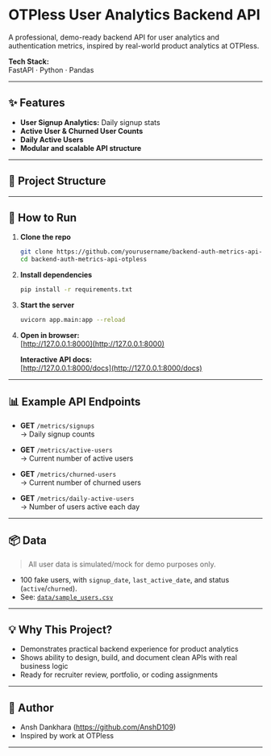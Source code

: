 # OTPless User Analytics Backend API

A professional, demo-ready backend API for user analytics and authentication metrics, inspired by real-world product analytics at OTPless.

**Tech Stack:**  
FastAPI · Python · Pandas

---

## ✨ Features

- **User Signup Analytics:** Daily signup stats
- **Active User & Churned User Counts**
- **Daily Active Users**
- **Modular and scalable API structure**

---

## 📁 Project Structure

---

## 🚀 How to Run

1. **Clone the repo**

    ```bash
    git clone https://github.com/yourusername/backend-auth-metrics-api-otpless.git
    cd backend-auth-metrics-api-otpless
    ```

2. **Install dependencies**

    ```bash
    pip install -r requirements.txt
    ```

3. **Start the server**

    ```bash
    uvicorn app.main:app --reload
    ```

4. **Open in browser:**  
   [http://127.0.0.1:8000](http://127.0.0.1:8000)

   **Interactive API docs:**  
   [http://127.0.0.1:8000/docs](http://127.0.0.1:8000/docs)

---

## 📊 Example API Endpoints

- **GET** `/metrics/signups`  
  → Daily signup counts

- **GET** `/metrics/active-users`  
  → Current number of active users

- **GET** `/metrics/churned-users`  
  → Current number of churned users

- **GET** `/metrics/daily-active-users`  
  → Number of users active each day

---

## 📦 Data

> All user data is simulated/mock for demo purposes only.

- 100 fake users, with `signup_date`, `last_active_date`, and status (`active`/`churned`).
- See: [`data/sample_users.csv`](data/sample_users.csv)

---

## 💡 Why This Project?

- Demonstrates practical backend experience for product analytics
- Shows ability to design, build, and document clean APIs with real business logic
- Ready for recruiter review, portfolio, or coding assignments

---

## 📝 Author

- Ansh Dankhara (https://github.com/AnshD109)
- Inspired by work at OTPless

---

